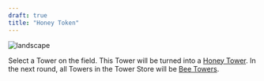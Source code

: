```yaml
---
draft: true
title: "Honey Token"
---
```


![landscape](/images/relics/spr_relic_24.png)


Select a Tower on the field. This Tower will be turned into a [Honey Tower](/towers/honey-tower). In the next round, all Towers in the Tower Store will be [Bee Towers](/towers/bee-towers).

